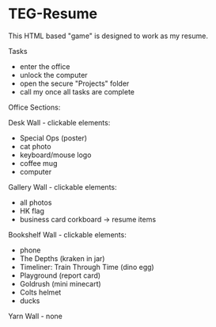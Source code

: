 # TEG-Resume

This HTML based "game" is designed to work as my resume.

Tasks
  * enter the office
  * unlock the computer
  * open the secure "Projects" folder
  * call my once all tasks are complete


Office Sections:

Desk Wall - clickable elements:
  * Special Ops (poster)
  * cat photo
  * keyboard/mouse logo
  * coffee mug
  * computer

    
Gallery Wall - clickable elements:
  * all photos
  * HK flag
  * business card corkboard -> resume items

    
Bookshelf Wall - clickable elements:
  * phone
  * The Depths (kraken in jar)
  * Timeliner: Train Through Time (dino egg)
  * Playground (report card)
  * Goldrush (mini minecart)
  * Colts helmet
  * ducks

    
Yarn Wall - none
